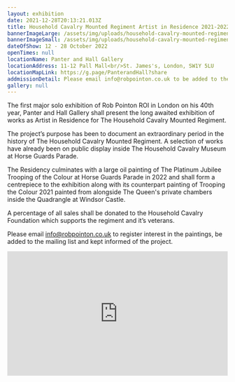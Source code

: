 ```yaml
---
layout: exhibition
date: 2021-12-28T20:13:21.013Z
title: Household Cavalry Mounted Regiment Artist in Residence 2021-2022
bannerImageLarge: /assets/img/uploads/household-cavalry-mounted-regiment-2021-2022-exhibition-large.jpg
bannerImageSmall: /assets/img/uploads/household-cavalry-mounted-regiment-2021-2022-exhibition-small.jpg
dateOfShow: 12 - 28 October 2022
openTimes: null
locationName: Panter and Hall Gallery
locationAddress: 11-12 Pall Mall<br/>St. James's, London, SW1Y 5LU
locationMapLink: https://g.page/PanterandHall?share
addmissionDetail: Please email info@robpointon.co.uk to be added to the mailing list
gallery: null
---
```

The first major solo exhibition of Rob Pointon ROI in London on his 40th year, Panter and Hall Gallery shall present the long awaited exhibition of works as Artist in Residence for The Household Cavalry Mounted Regiment.

The project’s purpose has been to document an extraordinary period in the history of The Household Cavalry Mounted Regiment. A selection of works have already been on public display inside The Household Cavalry Museum at Horse Guards Parade.

The Residency culminates with a large oil painting of The Platinum Jubilee Trooping of the Colour at Horse Guards Parade in 2022 and shall form a centrepiece to the exhibition along with its counterpart painting of Trooping the Colour 2021 painted from alongside The Queen's private chambers inside the Quadrangle at Windsor Castle.

A percentage of all sales shall be donated to the Household Cavalry Foundation which supports the regiment and it’s veterans.

Please email info@robpointon.co.uk to register interest in the paintings, be added to the mailing list and kept informed of the project.

<div style="padding:56.25% 0 0 0;position:relative;"><iframe src="https://player.vimeo.com/video/752115059?h=097c81ee97&amp;badge=0&amp;autopause=0&amp;player_id=0&amp;app_id=58479" frameborder="0" allow="autoplay; fullscreen; picture-in-picture" allowfullscreen style="position:absolute;top:0;left:0;width:100%;height:100%;" title="Rob Pointon: A Residency with The Household Cavalry"></iframe></div><script src="https://player.vimeo.com/api/player.js"></script>